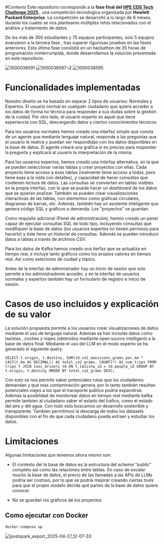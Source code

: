 
#Contexto
Este repositorio corresponde a la **fase final del [HPE CDS Tech Challenge 2025](https://cdstechchallenge.com/)**., una competición tecnológica organizada por **Hewlett Packard Enterprise**. La competición se desarrolló a lo largo de 6 meses, durante los cuales se nos plantearon múltiples retos relacionados con el análisis y tratamiento de datos.

De los más de 300 estudiantes y 75 equipos participantes, solo 5 equipos avanzaron a la tercera fase , tras superar rigurosas pruebas en las fases anteriores. Esta última fase consistió en un hackathon de 25 horas de programación ininterrumpida, donde desarrollamos la solución presentada en este repositorio.

![1000038591](https://github.com/user-attachments/assets/745a94cd-6628-468f-a495-926b172fe67e)
![1000038597~2](https://github.com/user-attachments/assets/9a5b7b47-d1bd-4891-8f05-3e4753b5b4ec)
![1000038595](https://github.com/user-attachments/assets/181ce215-099a-48dd-b4b6-13cf909770f6)



# Funcionalidades implementadas
Nuestro diseño se ha basado en separar 2 tipos de usuarios: Normales y Expertos. El usuario normal es cualquier ciudadano que quiera acceder a los datos de forma no técnica para responder a sus dudas sobre la gestión de la cuidad. Por otro lado, el usuario experto es aquel que tiene experiencia con SQL, descargando datos y ciertos conocimientos técnicos.

Para los usuarios normales hemos creado una interfaz simple que consta de un agente que mediante lenguaje natural, responde a las preguntas que el usuario le realice y puedan ser respondidas con los datos disponibles en la base de datos. El agente creará una gráfica si es preciso para responder la pregunta y explicará al usuario la interpretación de la misma.

Para los usuarios expertos, hemos creado una interfaz alternativa, en la que se pueden seleccionar varias tablas y crear proyectos con ellas. Cada proyecto tiene acceso a esas tablas (realmente tiene acceso a todas, pero tiene esas a la vista con detalles), y capacidad de hacer consultas que conlleven lectura de datos. Las consultas se convierten en tablas visibles en la propia interfaz, con lo que se puede hacer un *dashboard* de los datos que se quieran analizar. También se pueden crear visualizaciones interactivas de las tablas, con elementos como gráficas circulares, diagramas de barras, etc. Además, también hay un asistente inteligente que genera código SQL y gráficos a demanda. Los "proyectos" se guardan.

Como requisito adicional (Panel de administración), hemos creado un panel capaz de ejecutar consultas SQL de todo tipo, incluyendo consultas que modifiquen la base de datos (los usuarios expertos no tienen permisos para hacerlo) y éste tiene un historial de consultas. Además se pueden introducir datos a tablas a través de archivos CSV. 

Para los datos de Kafka hemos creado una iterfaz que se actualiza en tiempo real, e incluye tanto gráficos como los propios valores en tiempo real. Así como selectores de ciudad y tópico.

Antes de la interfaz de administrador hay un inicio de sesión que solo permite a los administradores acceder, y en la interfaz de usuarios normales y expertos también hay un formulario de registro e inicio de sesión.

# Casos de uso incluidos y explicación de su valor
La solución propuesta permite a los usuarios crear visualizaciones de datos mediante el uso de lenguaje natural. Ademas se han incluido datos como taxistas , coches y viajes (obtenidos mediante open source intelligent) a la base de datos final. Mediante el uso del LLM en el modo experto se ha generado el siguiente query: 

`SELECT t.origin, t.destiny, SUM(td.co2_emissions_grams_per_km * CAST(t.km AS DECIMAL)) AS total_co2_grams, COUNT(*) AS num_trips FROM trips t JOIN taxi_drivers td ON t.taxista_id = td.people_id GROUP BY t.origin, t.destiny ORDER BY total_co2_grams DESC;`

 Con esto se nos permite saber potenciales rutas que los ciudadanos demandan y que mas contaminación genera, por lo tanto también resultan potenciales viajes a los que el transporte publico podría expandirse. Ademas la posiblidad de monitorear datos en tiempo real mediante kafka permite tambien al ciudadano saber el estado del trafico, como el estado del aire y del agua. Con todo esto buscamos un desarrollo sostenible y transparente. Tambien permitimos la descarga de todos los datasets disponibles con el fin de que cada ciudadano pueda extraer y estudiar los datos. 

# Limitaciones

Algunas limitaciones que tenemos ahora mismo son:
- El contexto del la base de datos es la estructura del *schema* "public" completo así como las relaciones entre tablas. En caso de escalar mucho la base de datos, el precio de las llamadas a las APIs de LLMs podría ser costoso, por lo que se podría mejorar creando ciertas *tools* para que el propio modelo decida qué partes de la base de datos quiere conocer.

- No se guardan los gráficos de los proyectos

## Como ejecutar con Docker
```sh
docker-compose up
```
![postspark_export_2025-04-27_12-07-33](https://github.com/user-attachments/assets/6da29a59-cf5e-4de5-abab-2382741c677c)




